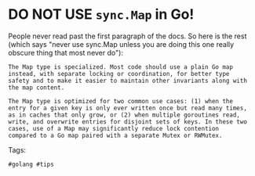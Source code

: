 # DO NOT USE `sync.Map` in Go!

People never read past the first paragraph of the docs. So here is the
rest (which says "never use sync.Map unless you are doing this one
really obscure thing that most never do"):

    The Map type is specialized. Most code should use a plain Go map
    instead, with separate locking or coordination, for better type
    safety and to make it easier to maintain other invariants along with
    the map content.

    The Map type is optimized for two common use cases: (1) when the
    entry for a given key is only ever written once but read many times,
    as in caches that only grow, or (2) when multiple goroutines read,
    write, and overwrite entries for disjoint sets of keys. In these two
    cases, use of a Map may significantly reduce lock contention
    compared to a Go map paired with a separate Mutex or RWMutex.

Tags:

    #golang #tips

